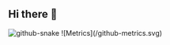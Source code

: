## Hi there 👋

<!--
**wen0523/wen0523** is a ✨ _special_ ✨ repository because its `README.md` (this file) appears on your GitHub profile.

Here are some ideas to get you started:

- 🔭 I’m currently working on ...
- 🌱 I’m currently learning ...
- 👯 I’m looking to collaborate on ...
- 🤔 I’m looking for help with ...
- 💬 Ask me about ...
- 📫 How to reach me: ...
- 😄 Pronouns: ...
- ⚡ Fun fact: ...
-->
<picture>
  <source media="(prefers-color-scheme: dark)" srcset="https://github.com/wen0523/wen0523/blob/master/github-contribution-grid-snake-dark.svg" />
  <source media="(prefers-color-scheme: light)" srcset="https://github.com/wen0523/wen0523/blob/master/github-contribution-grid-snake.svg" />
  <img alt="github-snake" src="github-snake.svg" />
</picture>
![Metrics](/github-metrics.svg)

